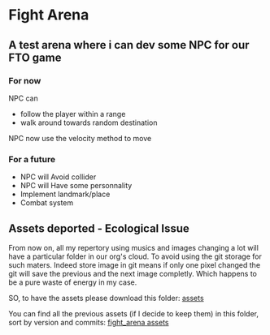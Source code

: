 # Fight Arena

## A test arena where i can dev some NPC for our FTO game

### For now

NPC can

- follow the player within a range
- walk around towards random destination

NPC now use the velocity method to move

### For a future

- NPC will Avoid collider
- NPC will Have some personnality
- Implement landmark/place
- Combat system

## Assets deported - Ecological Issue

From now on, all my repertory using musics and images changing a lot will have a particular folder in our org's cloud.
To avoid using the git storage for such maters.
Indeed store image in git means if only one pixel changed the git will save the previous and the next image completly.
Which happens to be a pure waste of energy in my case.

SO, to have the assets please download this folder:
[assets](https://drive.google.com/drive/folders/1jcYH7U0qzLvyE25JEkXixoA6EWw6KNN5?usp=sharing)

You can find all the previous assets (if I decide to keep them) in this folder, sort by version and commits:
[fight_arena assets](https://drive.google.com/drive/folders/1yMiTuwBXS3seAFQQSWTyM7emhLPJ_dJI?usp=sharing)
